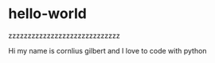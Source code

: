 # hello-world
zzzzzzzzzzzzzzzzzzzzzzzzzzzzz

Hi my name is cornlius gilbert and I love to code with python
